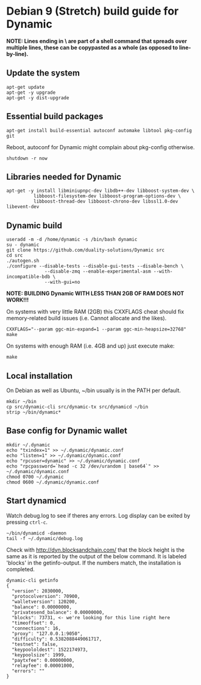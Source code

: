# Debian 9 (Stretch) build guide for Dynamic

**NOTE: Lines ending in \ are part of a shell command that spreads over multiple 
lines, these can be copypasted as a whole (as opposed to line-by-line).**

## Update the system

```
apt-get update
apt-get -y upgrade
apt-get -y dist-upgrade
```

## Essential build packages
```
apt-get install build-essential autoconf automake libtool pkg-config git
```

Reboot, autoconf for Dynamic might complain about pkg-config otherwise.

```
shutdown -r now
```

## Libraries needed for Dynamic
```
apt-get -y install libminiupnpc-dev libdb++-dev libboost-system-dev \
          libboost-filesystem-dev libboost-program-options-dev \
          libboost-thread-dev libboost-chrono-dev libssl1.0-dev libevent-dev
```
          
## Dynamic build

```
useradd -m -d /home/dynamic -s /bin/bash dynamic
su - dynamic
git clone https://github.com/duality-solutions/Dynamic src
cd src
./autogen.sh
./configure --disable-tests --disable-gui-tests --disable-bench \
              --disable-zmq --enable-experimental-asm --with-incompatible-bdb \
              --with-gui=no
```

**NOTE: BUILDING Dynamic WITH LESS THAN 2GB OF RAM DOES NOT WORK!!!**

On systems with very little RAM (2GB) this CXXFLAGS cheat should fix
memory-related build issues (i.e. Cannot allocate and the likes).

```
CXXFLAGS="--param ggc-min-expand=1 --param ggc-min-heapsize=32768" make
```

On systems with enough RAM (i.e. 4GB and up) just execute make:

```
make
```

## Local installation

On Debian as well as Ubuntu, ~/bin usually is in the PATH per default.

```
mkdir ~/bin
cp src/dynamic-cli src/dynamic-tx src/dynamicd ~/bin
strip ~/bin/dynamic*
```

## Base config for Dynamic wallet
```
mkdir ~/.dynamic
echo "txindex=1" >> ~/.dynamic/dynamic.conf
echo "listen=1" >> ~/.dynamic/dynamic.conf
echo "rpcuser=dynamic" >> ~/.dynamic/dynamic.conf
echo "rpcpassword=`head -c 32 /dev/urandom | base64`" >> ~/.dynamic/dynamic.conf
chmod 0700 ~/.dynamic
chmod 0600 ~/.dynamic/dynamic.conf
```

## Start dynamicd

Watch debug.log to see if theres any errors. Log display can be exited by pressing
`ctrl-c`.

```
~/bin/dynamicd -daemon
tail -f ~/.dynamic/debug.log
```

Check with http://dyn.blocksandchain.com/ that the block height is the same
as it is reported by the output of the below command. It is labeled 'blocks'
in the getinfo-output. If the numbers match, the installation is completed.

```
dynamic-cli getinfo
{
  "version": 2030000,
  "protocolversion": 70900,
  "walletversion": 120200,
  "balance": 0.00000000,
  "privatesend_balance": 0.00000000,
  "blocks": 73731, <- we're looking for this line right here
  "timeoffset": 0,
  "connections": 16,
  "proxy": "127.0.0.1:9050",
  "difficulty": 0.5382088449061717,
  "testnet": false,
  "keypoololdest": 1522174973,
  "keypoolsize": 1999,
  "paytxfee": 0.00000000,
  "relayfee": 0.00001000,
  "errors": ""
}

```
